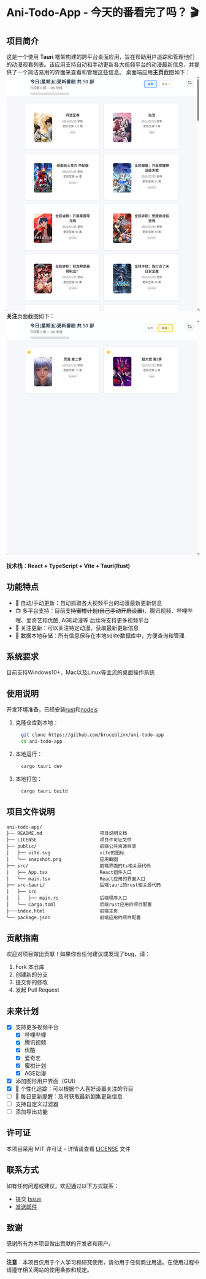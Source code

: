 # Ani-Todo-App - 今天的番看完了吗？ 🎬

## 项目简介
这是一个使用 **Tauri** 框架构建的跨平台桌面应用，旨在帮助用户追踪和管理他们的动漫观看列表。该应用支持自动和手动更新各大视频平台的动漫最新信息，并提供了一个简洁易用的界面来查看和管理这些信息。
桌面端应用**主页**截图如下：
![snapshot](/public/snapshotv0.2.3.png)
**关注**页面截图如下：
![snapshot](/public/snapshotv0.2.3-1.png)

**技术栈：React + TypeScript + Vite + Tauri(Rust)**

## 功能特点
- 🔄 自动/手动更新：自动抓取各大视频平台的动漫最新更新信息
- 📺 多平台支持：目前支~~持蜜柑计划(自己手动开启设置)~~、腾讯视频、哔哩哔哩、爱奇艺和优酷, AGE动漫等 后续将支持更多视频平台
- 🎯 关注更新：可以关注特定动漫，获取最新更新信息
- 💾 数据本地存储：所有信息保存在本地sqlite数据库中，方便查询和管理

## 系统要求

目前支持Windows10+、Mac以及Linux等主流的桌面操作系统

## 使用说明

开发环境准备，已经安装[rust](https://www.rust-lang.org/tools/install)和[nodejs](https://nodejs.org/en/download)

1. 克隆仓库到本地：
    ```bash
      git clone https://github.com/bruceblink/ani-todo-app
      cd ani-todo-app
    ```

2. 本地运行：
    ```bash
      cargo tauri dev
    ```
3. 本地打包：
    ```bash
      cargo tauri build
    ```

## 项目文件说明

```txt
ani-todo-app/
├── README.md                     项目说明文档
├── LICENSE                       项目许可证文件
├── public/                       前端公共资源目录
│   ├── vite.svg                  vite的图标
│   └── snapshot.png              应用截图
├── src/                          前端界面的ts相关源代码
│   ├── App.tsx                   React组件入口            
│   └── main.tsx                  React应用的界面入口
├── src-tauri/                    后端tauri的rust相关源代码
│   ├── src 
│   │   ├── main.rs               后端程序入口
│   └── Cargo.toml                后端rust应用的项目配置
├───index.html                    前端主页 
└── package.json                  前端应用的项目配置
```

## 贡献指南

欢迎对项目做出贡献！如果你有任何建议或发现了bug，请：

1. Fork 本仓库
2. 创建新的分支
3. 提交你的修改
4. 发起 Pull Request

## 未来计划

- [x] 支持更多视频平台
  - [x] 哔哩哔哩
  - [x] 腾讯视频
  - [x] 优酷
  - [x] 爱奇艺
  - [x] 蜜柑计划
  - [x] AGE动漫
- [x] 添加图形用户界面（GUI）
- [x] 🎯 个性化追踪：可以根据个人喜好设置关注的节目
- [ ] 📅 每日更新提醒：及时获取最新剧集更新信息
- [ ] 支持自定义过滤器
- [ ] 添加导出功能

## 许可证

本项目采用 MIT 许可证 - 详情请查看 [LICENSE](LICENSE) 文件

## 联系方式

如有任何问题或建议，欢迎通过以下方式联系：

- 提交 [Issue](https://github.com/bruceblink/ani-todo-app/issues)
- [发送邮件](mailto:likanug.g@qq.com)

## 致谢

感谢所有为本项目做出贡献的开发者和用户。

---

**注意**：本项目仅用于个人学习和研究使用，请勿用于任何商业用途。在使用过程中请遵守相关网站的使用条款和规定。
